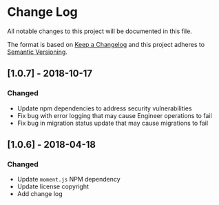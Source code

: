 # Change Log

All notable changes to this project will be documented in this file.

The format is based on [Keep a Changelog](http://keepachangelog.com/en/1.0.0/) and this project adheres to [Semantic Versioning](http://semver.org/spec/v2.0.0.html).

## [1.0.7] - 2018-10-17

### Changed

- Update npm dependencies to address security vulnerabilities
- Fix bug with error logging that may cause Engineer operations to fail
- Fix bug in migration status update that may cause migrations to fail

## [1.0.6] - 2018-04-18

### Changed

- Update `moment.js` NPM dependency
- Update license copyright
- Add change log
